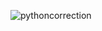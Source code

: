 ![pythoncorrection](https://github.com/user-attachments/assets/0a8fc2fb-b195-41b4-9dc2-afc6667ea7e4)
